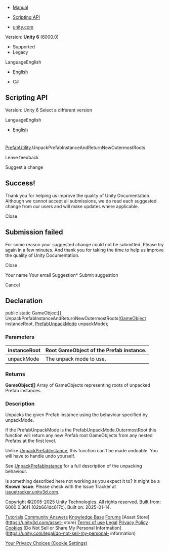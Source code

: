 [ ]()

  * [Manual](../Manual/index.html)
  * [Scripting API](../ScriptReference/index.html)

  * [unity.com](https://unity.com/)

Version: **Unity 6** (6000.0)

  * Supported
  * Legacy

LanguageEnglish

  * [English]()

  * C#

[ ](https://docs.unity3d.com)

## Scripting API

Version: Unity 6 Select a different version

LanguageEnglish

  * [English]()

#
[PrefabUtility](PrefabUtility.html).UnpackPrefabInstanceAndReturnNewOutermostRoots

Leave feedback

Suggest a change

## Success!

Thank you for helping us improve the quality of Unity Documentation. Although
we cannot accept all submissions, we do read each suggested change from our
users and will make updates where applicable.

Close

## Submission failed

For some reason your suggested change could not be submitted. Please <a>try
again</a> in a few minutes. And thank you for taking the time to help us
improve the quality of Unity Documentation.

Close

Your name Your email Suggestion* Submit suggestion

Cancel

[ ]()

## Declaration

public static GameObject[]
UnpackPrefabInstanceAndReturnNewOutermostRoots([GameObject](GameObject.html)
instanceRoot, [PrefabUnpackMode](PrefabUnpackMode.html) unpackMode);

### Parameters

instanceRoot | Root GameObject of the Prefab instance.  
---|---  
unpackMode | The unpack mode to use.  
  
### Returns

**GameObject[]** Array of GameObjects representing roots of unpacked Prefab
instances.

### Description

Unpacks the given Prefab instance using the behaviour specified by unpackMode.

If the PrefabUnpackMode is the PrefabUnpackMode.OutermostRoot this function
will return any new Prefab root GameObjects from any nested Prefabs at the
first level.  
  
Unlike [UnpackPrefabInstance](PrefabUtility.UnpackPrefabInstance.html), this
function can’t be made undoable. You will have to handle undo yourself.  
  
See [UnpackPrefabInstance](PrefabUtility.UnpackPrefabInstance.html) for a full
description of the unpacking behaviour.

Is something described here not working as you expect it to? It might be a
**Known Issue**. Please check with the Issue Tracker at
[issuetracker.unity3d.com](https://issuetracker.unity3d.com).

Copyright ©2005-2025 Unity Technologies. All rights reserved. Built from:
6000.0.36f1 (02b661dc617c). Built on: 2025-01-14.

[Tutorials](https://unity3d.com/learn) [Community
Answers](https://answers.unity3d.com) [Knowledge
Base](https://support.unity3d.com/hc/en-us)
[Forums](https://forum.unity3d.com) [Asset Store](https://unity3d.com/asset-
store) [Terms of use](https://docs.unity3d.com/Manual/TermsOfUse.html)
[Legal](https://unity.com/legal) [Privacy
Policy](https://unity.com/legal/privacy-policy)
[Cookies](https://unity.com/legal/cookie-policy) [Do Not Sell or Share My
Personal Information](https://unity.com/legal/do-not-sell-my-personal-
information)

[Your Privacy Choices (Cookie Settings)](javascript:void\(0\);)

